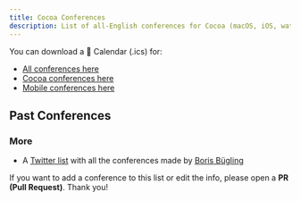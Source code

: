 ```yaml
---
title: Cocoa Conferences
description: List of all-English conferences for Cocoa (macOS, iOS, watchOS & tvOS) developers
---
```


You can download a 📆 Calendar (.ics) for:
- [All conferences here](api/all.ics)
- [Cocoa conferences here](api/cocoa.ics) 
- [Mobile conferences here](api/mobile.ics)

<div id="upcoming"></div>

## Past Conferences

<div id="past"></div>

### More

* A [Twitter list](https://twitter.com/NeoNacho/lists/cocoaconferences) with all the conferences made by [Boris Bügling](https://twitter.com/NeoNacho)

If you want to add a conference to this list or edit the info, please open a **PR (Pull Request)**. Thank you!

<script type="text/javascript"> 
const conferences = [
{% for conference in site.data.conferences %}
  {
    name: "{{ conference.name }}",
    link: {% if conference.link %} "{{ conference.link }}" {% else %} null {% endif %},
    location: {% if conference.location %} "{{ conference.location }}" {% else %} "TBA" {% endif %},
    cocoa: {% if conference.cocoa-only %} true {% else %} false {% endif %},
    {% if conference.start %}
		{% assign start = conference.start | split: "-" %}
    	start: { year: {{ start[0] }}, month: {{ start[1] }}, day: {{ start[2] }} },
    	{% if conference.end %}
			{% assign end = conference.end | split: "-" %}
		    end: { year: {{ end[0] }}, month: {{ end[1] }}, day: {{ end[2] }} },
    	{% else %}
	    end: { year: {{ start[0] }}, month: {{ start[1] }}, day: {{ start[2] }} },
    	{% endif %}
    {% else %}
	    start: null,
	    end: null,
    {% endif %}
    cfp: {
      {% if conference.cfp.link %}
     	 link: "{{ conference.cfp.link }}",
      {% else %}
   	   link: null,
      {% endif %}
      {% if conference.cfp.deadline %}
        {% assign dead = conference.cfp.deadline | split: "-" %}
    	  deadline: { year: {{ dead[0] }}, month: {{ dead[1] }}, day: {{ dead[2] }} }
      {% else %}
    	  deadline: null
      {% endif %}
    }, 
    cancelled: {% if conference.cancelled %} true {% else %} false {% endif %}
  },
{% endfor %}
];

{% include helpers.js %} 

buildSections(conferences);

</script>

